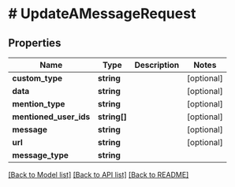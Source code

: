 # # UpdateAMessageRequest

## Properties

Name | Type | Description | Notes
------------ | ------------- | ------------- | -------------
**custom_type** | **string** |  | [optional]
**data** | **string** |  | [optional]
**mention_type** | **string** |  | [optional]
**mentioned_user_ids** | **string[]** |  | [optional]
**message** | **string** |  | [optional]
**url** | **string** |  | [optional]
**message_type** | **string** |  |

[[Back to Model list]](../../README.md#models) [[Back to API list]](../../README.md#endpoints) [[Back to README]](../../README.md)
